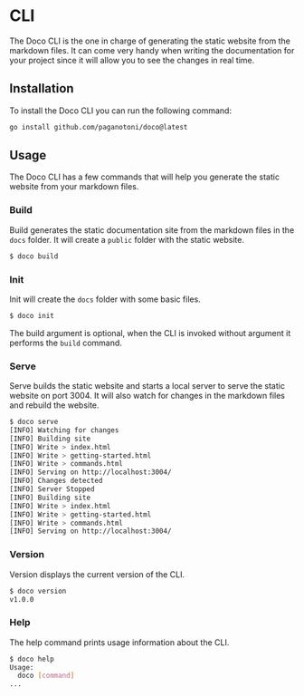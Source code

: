 # CLI

The Doco CLI is the one in charge of generating the static website from the markdown files. It can come very handy when writing the documentation for your project since it will allow you to see the changes in real time.

## Installation

To install the Doco CLI you can run the following command:

```sh
go install github.com/paganotoni/doco@latest
```

## Usage

The Doco CLI has a few commands that will help you generate the static website from your markdown files.

### Build
Build generates the static documentation site from the markdown files in the `docs` folder. It will create a `public` folder with the static website.


```sh
$ doco build
```
### Init

Init will create the `docs` folder with some basic files.

```sh
$ doco init
```

The build argument is optional, when the CLI is invoked without argument it performs the `build` command.

### Serve
Serve builds the static website and starts a local server to serve the static website on port 3004. It will also watch for changes in the markdown files and rebuild the website.

```sh
$ doco serve
[INFO] Watching for changes
[INFO] Building site
[INFO] Write > index.html
[INFO] Write > getting-started.html
[INFO] Write > commands.html
[INFO] Serving on http://localhost:3004/
[INFO] Changes detected
[INFO] Server Stopped
[INFO] Building site
[INFO] Write > index.html
[INFO] Write > getting-started.html
[INFO] Write > commands.html
[INFO] Serving on http://localhost:3004/

```

### Version
Version displays the current version of the CLI.

```sh
$ doco version
v1.0.0
```

### Help

The help command prints usage information about the CLI.

```sh
$ doco help
Usage:
  doco [command]
...
```






